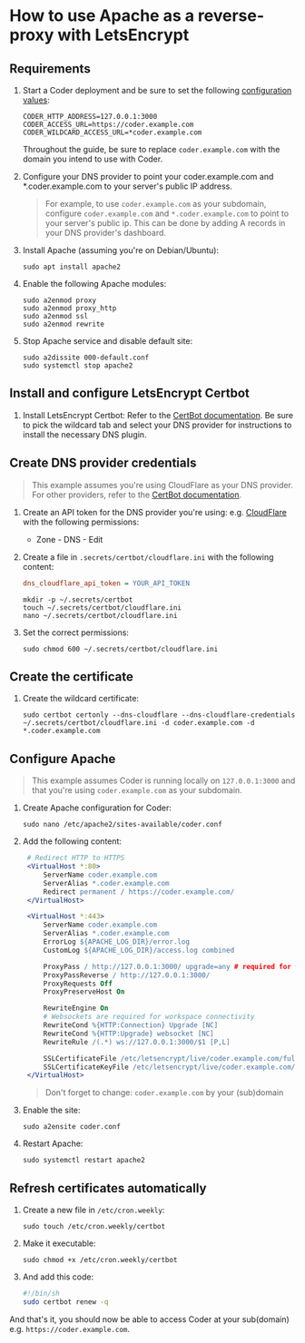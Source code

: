 # How to use Apache as a reverse-proxy with LetsEncrypt

## Requirements

1. Start a Coder deployment and be sure to set the following [configuration values](https://coder.com/docs/v2/latest/admin/configure):

   ```console
   CODER_HTTP_ADDRESS=127.0.0.1:3000
   CODER_ACCESS_URL=https://coder.example.com
   CODER_WILDCARD_ACCESS_URL=*coder.example.com
   ```

   Throughout the guide, be sure to replace `coder.example.com` with the domain you intend to use with Coder.

2. Configure your DNS provider to point your coder.example.com and \*.coder.example.com to your server's public IP address.

   > For example, to use `coder.example.com` as your subdomain, configure `coder.example.com` and `*.coder.example.com` to point to your server's public ip. This can be done by adding A records in your DNS provider's dashboard.

3. Install Apache (assuming you're on Debian/Ubuntu):

   ```console
   sudo apt install apache2
   ```

4. Enable the following Apache modules:

   ```console
   sudo a2enmod proxy
   sudo a2enmod proxy_http
   sudo a2enmod ssl
   sudo a2enmod rewrite
   ```

5. Stop Apache service and disable default site:

   ```console
   sudo a2dissite 000-default.conf
   sudo systemctl stop apache2
   ```

## Install and configure LetsEncrypt Certbot

1. Install LetsEncrypt Certbot: Refer to the [CertBot documentation](https://certbot.eff.org/instructions?ws=apache&os=ubuntufocal&tab=wildcard). Be sure to pick the wildcard tab and select your DNS provider for instructions to install the necessary DNS plugin.

## Create DNS provider credentials

> This example assumes you're using CloudFlare as your DNS provider. For other providers, refer to the [CertBot documentation](https://eff-certbot.readthedocs.io/en/stable/using.html#dns-plugins).

1. Create an API token for the DNS provider you're using: e.g. [CloudFlare](https://dash.cloudflare.com/profile/api-tokens) with the following permissions:

   - Zone - DNS - Edit

2. Create a file in `.secrets/certbot/cloudflare.ini` with the following content:

   ```ini
   dns_cloudflare_api_token = YOUR_API_TOKEN
   ```

   ```console
   mkdir -p ~/.secrets/certbot
   touch ~/.secrets/certbot/cloudflare.ini
   nano ~/.secrets/certbot/cloudflare.ini
   ```

3. Set the correct permissions:

   ```console
   sudo chmod 600 ~/.secrets/certbot/cloudflare.ini
   ```

## Create the certificate

1. Create the wildcard certificate:

   ```console
   sudo certbot certonly --dns-cloudflare --dns-cloudflare-credentials ~/.secrets/certbot/cloudflare.ini -d coder.example.com -d *.coder.example.com
   ```

## Configure Apache

> This example assumes Coder is running locally on `127.0.0.1:3000` and that you're using `coder.example.com` as your subdomain.

1. Create Apache configuration for Coder:

   ```console
   sudo nano /etc/apache2/sites-available/coder.conf
   ```

2. Add the following content:

   ```apache
    # Redirect HTTP to HTTPS
    <VirtualHost *:80>
        ServerName coder.example.com
        ServerAlias *.coder.example.com
        Redirect permanent / https://coder.example.com/
    </VirtualHost>

    <VirtualHost *:443>
        ServerName coder.example.com
        ServerAlias *.coder.example.com
        ErrorLog ${APACHE_LOG_DIR}/error.log
        CustomLog ${APACHE_LOG_DIR}/access.log combined

        ProxyPass / http://127.0.0.1:3000/ upgrade=any # required for websockets
        ProxyPassReverse / http://127.0.0.1:3000/
        ProxyRequests Off
        ProxyPreserveHost On

        RewriteEngine On
        # Websockets are required for workspace connectivity
        RewriteCond %{HTTP:Connection} Upgrade [NC]
        RewriteCond %{HTTP:Upgrade} websocket [NC]
        RewriteRule /(.*) ws://127.0.0.1:3000/$1 [P,L]

        SSLCertificateFile /etc/letsencrypt/live/coder.example.com/fullchain.pem
        SSLCertificateKeyFile /etc/letsencrypt/live/coder.example.com/privkey.pem
    </VirtualHost>
   ```

   > Don't forget to change: `coder.example.com` by your (sub)domain

3. Enable the site:

   ```console
   sudo a2ensite coder.conf
   ```

4. Restart Apache:

   ```console
   sudo systemctl restart apache2
   ```

## Refresh certificates automatically

1. Create a new file in `/etc/cron.weekly`:

   ```console
   sudo touch /etc/cron.weekly/certbot
   ```

2. Make it executable:

   ```console
   sudo chmod +x /etc/cron.weekly/certbot
   ```

3. And add this code:

   ```sh
   #!/bin/sh
   sudo certbot renew -q
   ```

And that's it, you should now be able to access Coder at your sub(domain) e.g. `https://coder.example.com`.
